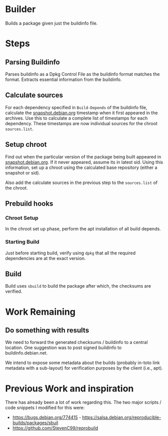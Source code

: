 Builder
===

Builds a package given just the buildinfo file.


# Steps


## Parsing Buildinfo

Parses buildinfo as a Dpkg Control File as the buildinfo
format matches the format. Extracts essential information
from the buildinfo.


## Calculate sources

For each dependency specified in `Build-Depends` of the buildinfo
file, calculate the [snapshot.debian.org](https://snapshot.debian.org/)
timestamp when it first appeared in the archives. Use this to calculate
a complete list of timestamps for each dependency. These timestamps are
now individual sources for the chroot `sources.list`.


## Setup chroot

Find out when the particular version of the package being built
appeared in [snapshot.debian.org](https://snapshot.debian.org/).
If it never appeared, assume its in latest sid. Using this information,
set up a chroot using the calculated base repository (either a snapshot or sid).

Also add the calculate sources in the previous step to the `sources.list` of the
chroot.


## Prebuild hooks


### Chroot Setup

In the chroot set up phase, perform the apt installation of all build depends.


### Starting Build

Just before starting build, verify using `dpkg` that all the required dependencies
are at the exact version.


## Build

Build uses `sbuild` to build the package after which, the checksums are verified.


# Work Remaining

## Do something with results

We need to forward the generated checksums / buildinfo to a central location.
One suggestion was to post signed buildinfo to buildinfo.debian.net.

We intend to expose some metadata about the builds (probably in-toto link metadata
with a sub-layout) for verification purposes by the client (i.e., apt).


# Previous Work and inspiration

There has already been a lot of work regarding this. The two major scripts / code
snippets I modified for this were:

-   <https://bugs.debian.org/774415> - <https://salsa.debian.org/reproducible-builds/packages/sbuil>
-   <https://github.com/StevenC99/reprobuild>

